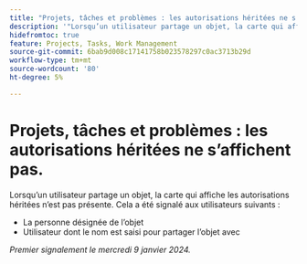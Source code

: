 ```yaml
---
title: "Projets, tâches et problèmes : les autorisations héritées ne s’affichent pas"
description: '"Lorsqu’un utilisateur partage un objet, la carte qui affiche les autorisations héritées n’est pas présente.  »'
hidefromtoc: true
feature: Projects, Tasks, Work Management
source-git-commit: 6bab9d008c17141758b023578297c0ac3713b29d
workflow-type: tm+mt
source-wordcount: '80'
ht-degree: 5%

---
```



# Projets, tâches et problèmes : les autorisations héritées ne s’affichent pas.

Lorsqu’un utilisateur partage un objet, la carte qui affiche les autorisations héritées n’est pas présente. Cela a été signalé aux utilisateurs suivants :

* La personne désignée de l’objet
* Utilisateur dont le nom est saisi pour partager l’objet avec

_Premier signalement le mercredi 9 janvier 2024._


